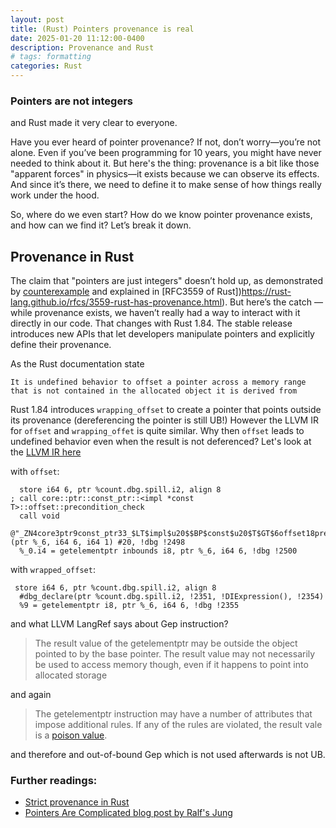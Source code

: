 ```yaml
---
layout: post
title: (Rust) Pointers provenance is real
date: 2025-01-20 11:12:00-0400
description: Provenance and Rust
# tags: formatting
categories: Rust
---
```

### Pointers are not integers

and Rust made it very clear to everyone.

Have you ever heard of pointer provenance? If not, don’t worry—you’re not alone. Even if you’ve been programming for 10 years, you might have never needed to think about it. But here's the thing: provenance is a bit like those "apparent forces" in physics—it exists because we can observe its effects. And since it’s there, we need to define it to make sense of how things really work under the hood.

So, where do we even start? How do we know pointer provenance exists, and how can we find it? Let’s break it down.
## Provenance in Rust

The claim that "pointers are just integers" doesn’t hold up, as demonstrated by [counterexample](https://godbolt.org/z/ce4bjqjbM) and explained in [RFC3559 of Rust])https://rust-lang.github.io/rfcs/3559-rust-has-provenance.html).
But here’s the catch — while provenance exists, we haven’t really had a way to interact with it directly in our code. That changes with Rust 1.84. The stable release introduces new APIs that let developers manipulate pointers and explicitly define their provenance.

As the Rust documentation state

    It is undefined behavior to offset a pointer across a memory range that is not contained in the allocated object it is derived from

Rust 1.84 introduces `wrapping_offset` to create a pointer that points outside its provenance (dereferencing the pointer is still UB!)
However the LLVM IR for `offset` and `wrapping_offet` is quite similar. Why then `offset` leads to undefined behavior even when the result is not deferenced? Let's look at the [LLVM IR here](https://godbolt.org/z/3Mz7serhx)

with `offset`:
```
  store i64 6, ptr %count.dbg.spill.i2, align 8
; call core::ptr::const_ptr::<impl *const T>::offset::precondition_check
  call void 
  @"_ZN4core3ptr9const_ptr33_$LT$impl$u20$$BP$const$u20$T$GT$6offset18precondition_check17h058d8998d9a55876E"(ptr %_6, i64 6, i64 1) #20, !dbg !2498
  %_0.i4 = getelementptr inbounds i8, ptr %_6, i64 6, !dbg !2500
  ```

with `wrapped_offset`:
```
 store i64 6, ptr %count.dbg.spill.i2, align 8
  #dbg_declare(ptr %count.dbg.spill.i2, !2351, !DIExpression(), !2354)
  %9 = getelementptr i8, ptr %_6, i64 6, !dbg !2355
```

and what LLVM LangRef says about Gep instruction?
> The result value of the getelementptr may be outside the object pointed to by the base pointer. The result value may not necessarily be used to access memory though, even if it happens to point into allocated storage

and again

>  The getelementptr instruction may have a number of attributes that impose additional rules. If any of the rules are violated, the result vale is a [poison value](https://llvm.org/docs/LangRef.html#poisonvalues). 

and therefore and out-of-bound Gep which is not used afterwards is not UB.

### Further readings:
- [Strict provenance in Rust](https://doc.rust-lang.org/nightly/std/ptr/index.html#strict-provenance)
- [Pointers Are Complicated blog post by Ralf's Jung](https://www.ralfj.de/blog/2018/07/24/pointers-and-bytes.html)